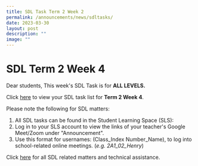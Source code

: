 ```yaml
---
title: SDL Task Term 2 Week 2
permalink: /announcements/news/sdltasks/
date: 2023-03-30
layout: post
description: ""
image: ""
---
```

# SDL Term 2 Week 4
Dear students,
This week's SDL Task is for **ALL LEVELS.**

Click [here](https://sites.google.com/moe.edu.sg/bbss-student-link/sdl-matters/summary-tasks) to view your SDL task list for **Term 2 Week 4**.

Please note the following for SDL matters:
1. All SDL tasks can be found in the Student Learning Space (SLS):
2. Log in to your SLS account to view the links of your teacher's Google Meet/Zoom under "Announcement".
3. Use this format for usernames: (Class_Index Number_Name), to log into school-related online meetings. (*e.g. 2A1_02_Henry*)

Click [here](https://www.bukitbatoksec.moe.edu.sg/useful-resources/Students/fhbl-seek-discover-and-learn-sdl-fhbl-matters/) for all SDL related matters and technical assistance.